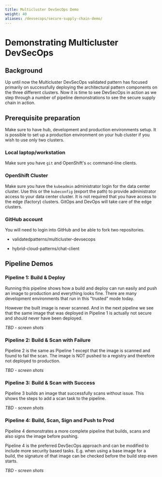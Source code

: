 ```yaml
---
title: Multicluster DevSecOps Demo
weight: 40
aliases: /devsecops/secure-supply-chain-demo/
---
```


# Demonstrating Multicluster DevSecOps

## Background

Up until now the Multicluster DevSecOps validated pattern has focused primarily on successfully deploying the architectural pattern components on the three different clusters. Now it is time to see DevSecOps in action as we step through a number of pipeline demonstrations to see the secure supply chain in action.

## Prerequisite preparation

Make sure to have hub, development and production environments setup. It is possible to set up a production environment on your hub cluster if you wish to use only two clusters.

### Local laptop/workstation

Make sure you have `git` and OpenShift's `oc` command-line clients.

### OpenShift Cluster

Make sure you have the `kubeadmin` administrator login for the data center cluster. Use this or the `kubeconfig` (export the path) to provide administrator access to your data center cluster. It is not required that you have access to the edge (factory) clusters. GitOps and DevOps will take care of the edge clusters.

### GitHub account

You will need to login into GitHub and be able to fork two repositories.

* validatedpatterns/multicluster-devsecops

<!--There is no such repo as chat-client in either orgs -->
* hybrid-cloud-patterns/chat-client

## Pipeline Demos

### Pipeline 1: Build & Deploy

Running this pipeline shows how a build and deploy can run easily and push an image to production and everything looks fine. There are many development environments that run in this "trusted" mode today.

However the built image is never scanned. And in the next pipeline we see that the same image that was deployed in Pipeline 1 is actually not secure and should never have been deployed.

*TBD - screen shots*

### Pipeline 2: Build & Scan with Failure

Pipeline 2 is the same as Pipeline 1 except that the image is scanned and found to fail the scan. The image is NOT pushed to a registry and therefore not deployed to production.

*TBD - screen shots*

### Pipeline 3: Build & Scan with Success

Pipeline 3 builds an image that successfully scans without issue. This shows the steps to add a scan task to the pipeline.

*TBD - screen shots*

### Pipeline 4: Build, Scan, Sign and Push to Prod

Pipeline 4 demonstrates a more complete pipeline that builds, scans and also signs the image before pushing.

Pipeline 4 is the preferred DevSecOps approach and can be modified to include more security based tasks. E.g. when using a base image for a build, the signature of that image can be checked before the build step even starts.

*TBD - screen shots*
